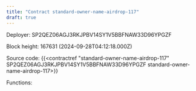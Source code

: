 ```yaml
---
title: "Contract standard-owner-name-airdrop-117"
draft: true
---
```

Deployer: SP2QEZ06AGJ3RKJPBV14SY1V5BBFNAW33D96YPGZF


 



Block height: 167631 (2024-09-28T04:12:18.000Z)

Source code: {{<contractref "standard-owner-name-airdrop-117" SP2QEZ06AGJ3RKJPBV14SY1V5BBFNAW33D96YPGZF standard-owner-name-airdrop-117>}}

Functions:


